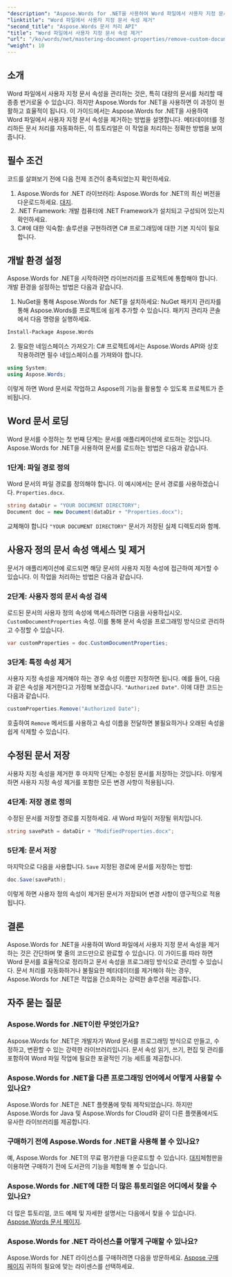 ```yaml
---
"description": "Aspose.Words for .NET을 사용하여 Word 파일에서 사용자 지정 문서 속성을 제거하는 방법을 알아보세요. 이 상세 가이드는 문서 메타데이터를 효율적으로 정리하여 문서 관리 및 자동화 시간을 절약하는 단계별 지침을 제공합니다."
"linktitle": "Word 파일에서 사용자 지정 문서 속성 제거"
"second_title": "Aspose.Words 문서 처리 API"
"title": "Word 파일에서 사용자 지정 문서 속성 제거"
"url": "/ko/words/net/mastering-document-properties/remove-custom-document-properties-in-word-files/"
"weight": 10
---
```


## 소개

Word 파일에서 사용자 지정 문서 속성을 관리하는 것은, 특히 대량의 문서를 처리할 때 종종 번거로울 수 있습니다. 하지만 Aspose.Words for .NET을 사용하면 이 과정이 원활하고 효율적이 됩니다. 이 가이드에서는 Aspose.Words for .NET을 사용하여 Word 파일에서 사용자 지정 문서 속성을 제거하는 방법을 설명합니다. 메타데이터를 정리하든 문서 처리를 자동화하든, 이 튜토리얼은 이 작업을 처리하는 정확한 방법을 보여줍니다.

## 필수 조건

코드를 살펴보기 전에 다음 전제 조건이 충족되었는지 확인하세요.

1. Aspose.Words for .NET 라이브러리: Aspose.Words for .NET의 최신 버전을 다운로드하세요. [대지](https://releases.aspose.com/words/net/).
2. .NET Framework: 개발 컴퓨터에 .NET Framework가 설치되고 구성되어 있는지 확인하세요.
3. C#에 대한 익숙함: 솔루션을 구현하려면 C# 프로그래밍에 대한 기본 지식이 필요합니다.

## 개발 환경 설정

Aspose.Words for .NET을 시작하려면 라이브러리를 프로젝트에 통합해야 합니다. 개발 환경을 설정하는 방법은 다음과 같습니다.

1. NuGet을 통해 Aspose.Words for .NET을 설치하세요:
   NuGet 패키지 관리자를 통해 Aspose.Words를 프로젝트에 쉽게 추가할 수 있습니다. 패키지 관리자 콘솔에서 다음 명령을 실행하세요.

```bash
Install-Package Aspose.Words
```

2. 필요한 네임스페이스 가져오기:
   C# 프로젝트에서는 Aspose.Words API와 상호 작용하려면 필수 네임스페이스를 가져와야 합니다.
   
```csharp
using System;
using Aspose.Words;
```

이렇게 하면 Word 문서로 작업하고 Aspose의 기능을 활용할 수 있도록 프로젝트가 준비됩니다.

## Word 문서 로딩

Word 문서를 수정하는 첫 번째 단계는 문서를 애플리케이션에 로드하는 것입니다. Aspose.Words for .NET을 사용하여 문서를 로드하는 방법은 다음과 같습니다.

### 1단계: 파일 경로 정의

Word 문서의 파일 경로를 정의해야 합니다. 이 예시에서는 문서 경로를 사용하겠습니다. `Properties.docx`.

```csharp
string dataDir = "YOUR DOCUMENT DIRECTORY";
Document doc = new Document(dataDir + "Properties.docx");
```

교체해야 합니다 `"YOUR DOCUMENT DIRECTORY"` 문서가 저장된 실제 디렉토리와 함께.

## 사용자 정의 문서 속성 액세스 및 제거

문서가 애플리케이션에 로드되면 해당 문서의 사용자 지정 속성에 접근하여 제거할 수 있습니다. 이 작업을 처리하는 방법은 다음과 같습니다.

### 2단계: 사용자 정의 문서 속성 검색

로드된 문서의 사용자 정의 속성에 액세스하려면 다음을 사용하십시오. `CustomDocumentProperties` 속성. 이를 통해 문서 속성을 프로그래밍 방식으로 관리하고 수정할 수 있습니다.

```csharp
var customProperties = doc.CustomDocumentProperties;
```

### 3단계: 특정 속성 제거

사용자 지정 속성을 제거해야 하는 경우 속성 이름만 지정하면 됩니다. 예를 들어, 다음과 같은 속성을 제거한다고 가정해 보겠습니다. `"Authorized Date"`. 이에 대한 코드는 다음과 같습니다.

```csharp
customProperties.Remove("Authorized Date");
```

호출하여 `Remove` 메서드를 사용하고 속성 이름을 전달하면 불필요하거나 오래된 속성을 쉽게 삭제할 수 있습니다.

## 수정된 문서 저장

사용자 지정 속성을 제거한 후 마지막 단계는 수정된 문서를 저장하는 것입니다. 이렇게 하면 사용자 지정 속성 제거를 포함한 모든 변경 사항이 적용됩니다.

### 4단계: 저장 경로 정의

수정된 문서를 저장할 경로를 지정하세요. 새 Word 파일이 저장될 위치입니다.

```csharp
string savePath = dataDir + "ModifiedProperties.docx";
```

### 5단계: 문서 저장

마지막으로 다음을 사용합니다. `Save` 지정된 경로에 문서를 저장하는 방법:

```csharp
doc.Save(savePath);
```

이렇게 하면 사용자 정의 속성이 제거된 문서가 저장되어 변경 사항이 영구적으로 적용됩니다.

## 결론

Aspose.Words for .NET을 사용하여 Word 파일에서 사용자 지정 문서 속성을 제거하는 것은 간단하며 몇 줄의 코드만으로 완료할 수 있습니다. 이 가이드를 따라 하면 Word 문서를 효율적으로 정리하고 문서 속성을 프로그래밍 방식으로 관리할 수 있습니다. 문서 처리를 자동화하거나 불필요한 메타데이터를 제거해야 하는 경우, Aspose.Words for .NET은 작업을 간소화하는 강력한 솔루션을 제공합니다.

## 자주 묻는 질문

### Aspose.Words for .NET이란 무엇인가요?

Aspose.Words for .NET은 개발자가 Word 문서를 프로그래밍 방식으로 만들고, 수정하고, 변환할 수 있는 강력한 라이브러리입니다. 문서 속성 읽기, 쓰기, 편집 및 관리를 포함하여 Word 파일 작업에 필요한 포괄적인 기능 세트를 제공합니다.

### Aspose.Words for .NET을 다른 프로그래밍 언어에서 어떻게 사용할 수 있나요?

Aspose.Words for .NET은 .NET 플랫폼에 맞춰 제작되었습니다. 하지만 Aspose.Words for Java 및 Aspose.Words for Cloud와 같이 다른 플랫폼에서도 유사한 라이브러리를 제공합니다.

### 구매하기 전에 Aspose.Words for .NET을 사용해 볼 수 있나요?

예, Aspose.Words for .NET의 무료 평가판을 다운로드할 수 있습니다. [대지](https://releases.aspose.com/)체험판을 이용하면 구매하기 전에 도서관의 기능을 체험해 볼 수 있습니다.

### Aspose.Words for .NET에 대한 더 많은 튜토리얼은 어디에서 찾을 수 있나요?

더 많은 튜토리얼, 코드 예제 및 자세한 설명서는 다음에서 찾을 수 있습니다. [Aspose.Words 문서 페이지](https://reference.aspose.com/words/net/).

### Aspose.Words for .NET 라이선스를 어떻게 구매할 수 있나요?

Aspose.Words for .NET 라이선스를 구매하려면 다음을 방문하세요. [Aspose 구매 페이지](https://purchase.aspose.com/buy) 귀하의 필요에 맞는 라이센스를 선택하세요.